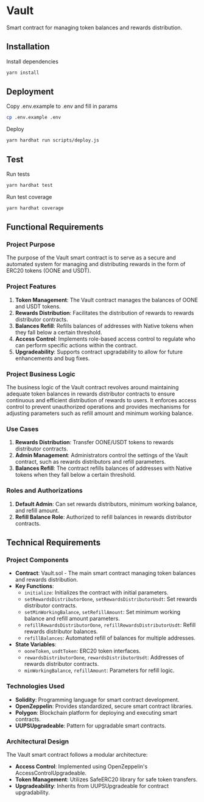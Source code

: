 # Vault

Smart contract for managing token balances and rewards distribution.

## Installation

Install dependencies

```bash
yarn install
```

## Deployment

Copy .env.example to .env and fill in params

```bash
cp .env.example .env
```

Deploy

```bash
yarn hardhat run scripts/deploy.js
```

## Test

Run tests

```bash
yarn hardhat test
```

Run test coverage

```bash
yarn hardhat coverage
```

## Functional Requirements

### Project Purpose
The purpose of the Vault smart contract is to serve as a secure and automated system for managing and distributing rewards in the form of ERC20 tokens (OONE and USDT).

### Project Features
1. **Token Management**: The Vault contract manages the balances of OONE and USDT tokens.
2. **Rewards Distribution**: Facilitates the distribution of rewards to rewards distributor contracts.
3. **Balances Refill**: Refills balances of addresses with Native tokens when they fall below a certain threshold.
4. **Access Control**: Implements role-based access control to regulate who can perform specific actions within the contract.
5. **Upgradeability**: Supports contract upgradability to allow for future enhancements and bug fixes.

### Project Business Logic
The business logic of the Vault contract revolves around maintaining adequate token balances in rewards distributor contracts to ensure continuous and efficient distribution of rewards to users. It enforces access control to prevent unauthorized operations and provides mechanisms for adjusting parameters such as refill amount and minimum working balance.

### Use Cases
1. **Rewards Distribution**: Transfer OONE/USDT tokens to rewards distributor contracts.
2. **Admin Management**: Administrators control the settings of the Vault contract, such as rewards distributors and refill parameters.
3. **Balances Refill**: The contract refills balances of addresses with Native tokens when they fall below a certain threshold.

### Roles and Authorizations
1. **Default Admin**: Can set rewards distributors, minimum working balance, and refill amount.
2. **Refill Balance Role**: Authorized to refill balances in rewards distributor contracts.

## Technical Requirements

### Project Components
- **Contract**: Vault.sol - The main smart contract managing token balances and rewards distribution.
- **Key Functions**:
  - `initialize`: Initializes the contract with initial parameters.
  - `setRewardsDistributorOone`, `setRewardsDistributorUsdt`: Set rewards distributor contracts.
  - `setMinWorkingBalance`, `setRefillAmount`: Set minimum working balance and refill amount parameters.
  - `refillRewardsDistributorOone`, `refillRewardsDistributorUsdt`: Refill rewards distributor balances.
  - `refillBalances`: Automated refill of balances for multiple addresses.
- **State Variables**:
  - `ooneToken`, `usdtToken`: ERC20 token interfaces.
  - `rewardsDistributorOone`, `rewardsDistributorUsdt`: Addresses of rewards distributor contracts.
  - `minWorkingBalance`, `refillAmount`: Parameters for refill logic.

### Technologies Used
- **Solidity**: Programming language for smart contract development.
- **OpenZeppelin**: Provides standardized, secure smart contract libraries.
- **Polygon**: Blockchain platform for deploying and executing smart contracts.
- **UUPSUpgradeable**: Pattern for upgradable smart contracts.

### Architectural Design
The Vault smart contract follows a modular architecture:
- **Access Control**: Implemented using OpenZeppelin's AccessControlUpgradeable.
- **Token Management**: Utilizes SafeERC20 library for safe token transfers.
- **Upgradeability**: Inherits from UUPSUpgradeable for contract upgradability.
